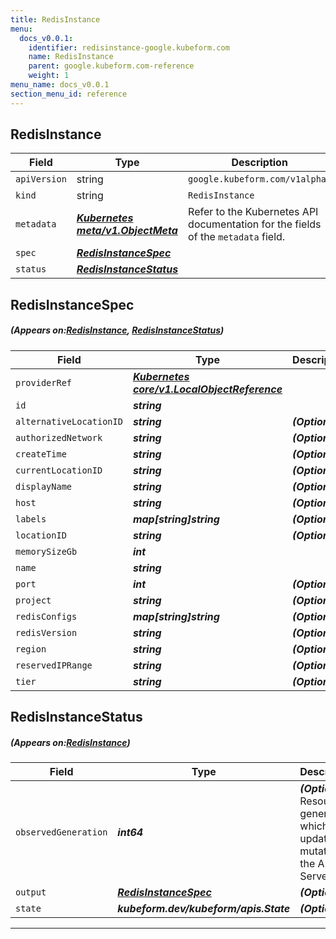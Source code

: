```yaml
---
title: RedisInstance
menu:
  docs_v0.0.1:
    identifier: redisinstance-google.kubeform.com
    name: RedisInstance
    parent: google.kubeform.com-reference
    weight: 1
menu_name: docs_v0.0.1
section_menu_id: reference
---
```


## RedisInstance
| Field | Type | Description |
| ------ | ----- | ----------- |
| `apiVersion` | string | `google.kubeform.com/v1alpha1` |
|    `kind` | string | `RedisInstance` |
| `metadata` | ***[Kubernetes meta/v1.ObjectMeta](https://kubernetes.io/docs/reference/generated/kubernetes-api/v1.13/#objectmeta-v1-meta)***|Refer to the Kubernetes API documentation for the fields of the `metadata` field.|
| `spec` | ***[RedisInstanceSpec](#RedisInstanceSpec)***||
| `status` | ***[RedisInstanceStatus](#RedisInstanceStatus)***||
## RedisInstanceSpec
##### (Appears on:[RedisInstance](#RedisInstance), [RedisInstanceStatus](#RedisInstanceStatus))
| Field | Type | Description |
| ------ | ----- | ----------- |
| `providerRef` | ***[Kubernetes core/v1.LocalObjectReference](https://kubernetes.io/docs/reference/generated/kubernetes-api/v1.13/#localobjectreference-v1-core)***||
| `id` | ***string***||
| `alternativeLocationID` | ***string***| ***(Optional)*** |
| `authorizedNetwork` | ***string***| ***(Optional)*** |
| `createTime` | ***string***| ***(Optional)*** |
| `currentLocationID` | ***string***| ***(Optional)*** |
| `displayName` | ***string***| ***(Optional)*** |
| `host` | ***string***| ***(Optional)*** |
| `labels` | ***map[string]string***| ***(Optional)*** |
| `locationID` | ***string***| ***(Optional)*** |
| `memorySizeGb` | ***int***||
| `name` | ***string***||
| `port` | ***int***| ***(Optional)*** |
| `project` | ***string***| ***(Optional)*** |
| `redisConfigs` | ***map[string]string***| ***(Optional)*** |
| `redisVersion` | ***string***| ***(Optional)*** |
| `region` | ***string***| ***(Optional)*** |
| `reservedIPRange` | ***string***| ***(Optional)*** |
| `tier` | ***string***| ***(Optional)*** |
## RedisInstanceStatus
##### (Appears on:[RedisInstance](#RedisInstance))
| Field | Type | Description |
| ------ | ----- | ----------- |
| `observedGeneration` | ***int64***| ***(Optional)*** Resource generation, which is updated on mutation by the API Server.|
| `output` | ***[RedisInstanceSpec](#RedisInstanceSpec)***| ***(Optional)*** |
| `state` | ***kubeform.dev/kubeform/apis.State***| ***(Optional)*** |
---
